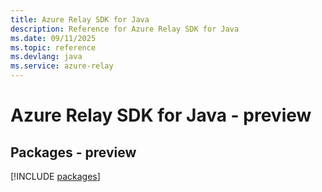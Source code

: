 ```yaml
---
title: Azure Relay SDK for Java
description: Reference for Azure Relay SDK for Java
ms.date: 09/11/2025
ms.topic: reference
ms.devlang: java
ms.service: azure-relay
---
```

# Azure Relay SDK for Java - preview
## Packages - preview
[!INCLUDE [packages](relay-index.md)]